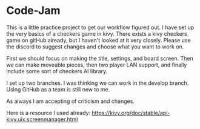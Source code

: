 # Code-Jam

This is a little practice project to get our workflow figured out. I have set up the very basics of a checkers game in kivy. There exists a kivy checkers game on gitHub already, but I haven't looked at it very closely. Please use the discord to suggest changes and choose what you want to work on. 

First we should focus on making the title, settings, and board screen. Then we can make moveable pieces, then two player LAN support, and finally include some sort of checkers AI library.

I set up two branches. I was thinking we can work in the develop branch. Using GitHub as a team is still new to me.

As always I am accepting of criticism and changes. 

Here is a resource I used already:
https://kivy.org/doc/stable/api-kivy.uix.screenmanager.html
